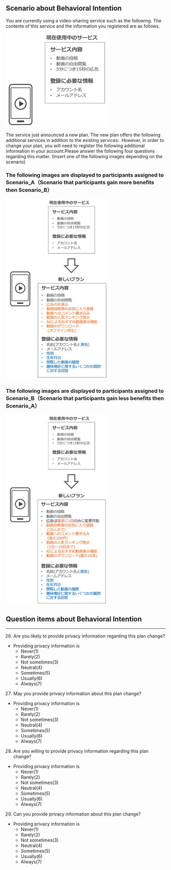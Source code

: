 Scenario about Behavioral Intention
---

You are currently using a video-sharing service such as the following. The contents of this service and the information you registered are as follows.

<img src="https://github.com/ohkilab/privacy-consensus-building/blob/master/imgs/bi_Img01.png?raw=true" width="320">


The service just announced a new plan. The new plan offers the following additional services in addition to the existing services:. However, in order to change your plan, you will need to register the following additional information in your account.Please answer the following four questions regarding this matter. (Insert one of the following images depending on the scenario)

### The following images are displayed to participants assigned to Scenario_A（Scenario that participants gain more benefits then Scenario_B）

<img src="https://github.com/ohkilab/privacy-consensus-building/blob/master/imgs/bi_img03.png?raw=true" width="320">

### The following images are displayed to participants assigned to Scenario_B（Scenario that participants gain less benefits then Scenario_A）

<img src="https://github.com/ohkilab/privacy-consensus-building/blob/master/imgs/bi_img02.png?raw=true" width="320">


Question items about Behavioral Intention
---
---
26. Are you likely to provide privacy information regarding this plan change?
 - Providing privacy information is
   - Never(1)
   - Rarely(2)
   - Not sometimes(3)
   - Neutral(4)
   - Sometimes(5)
   - Usually(6)
   - Always(7)
27. May you provide privacy information about this plan change?
 - Providing privacy information is
   - Never(1)
   - Rarely(2)
   - Not sometimes(3)
   - Neutral(4)
   - Sometimes(5)
   - Usually(6)
   - Always(7)
28. Are you willing to provide privacy information regarding this plan change?
 - Providing privacy information is
   - Never(1)
   - Rarely(2)
   - Not sometimes(3)
   - Neutral(4)
   - Sometimes(5)
   - Usually(6)
   - Always(7)
29. Can you provide privacy information about this plan change?
 - Providing privacy information is
   - Never(1)
   - Rarely(2)
   - Not sometimes(3)
   - Neutral(4)
   - Sometimes(5)
   - Usually(6)
   - Always(7)

